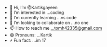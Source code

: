 - 👋 Hi, I’m @Kartikgayeen
- 👀 I’m interested in ...coding
- 🌱 I’m currently learning ...vs code
- 💞️ I’m looking to collaborate on ...no one
- 📫 How to reach me ...tomh42335@gmail.com
- 😄 Pronouns: ...Kartik
- ⚡ Fun fact: ...im 17

<!---
Kartikgayeen/Kartikgayeen is a ✨ special ✨ repository because its `README.md` (this file) appears on your GitHub profile.
You can click the Preview link to take a look at your changes.
--->
